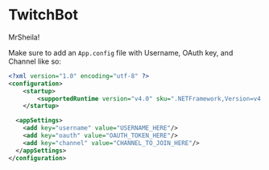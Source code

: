 # TwitchBot
MrSheila!


Make sure to add an `App.config` file with Username, OAuth key, and Channel like so:

```xml
<?xml version="1.0" encoding="utf-8" ?>
<configuration>
    <startup> 
        <supportedRuntime version="v4.0" sku=".NETFramework,Version=v4.5.2" />
    </startup>

  <appSettings>
	<add key="username" value="USERNAME_HERE"/>
    <add key="oauth" value="OAUTH_TOKEN_HERE"/>
	<add key="channel" value="CHANNEL_TO_JOIN_HERE"/>
  </appSettings>
</configuration>
```
